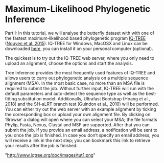 # Maximum-Likelihood Phylogenetic Inference


Part I: In this tutorial, we wiil analyse the butterfly dataset with with one of the fastest maximum-likelihood based phylogenetic program [IQ-TREE](http://www.iqtree.org) ([Nguyen et al. 2015](https://academic.oup.com/mbe/article/32/1/268/2925592)). IQ-TREE for Windows, MacOSX and Linux can be downloaded [here](http://www.iqtree.org/#download), you can install it on your personal computer (optional).

The quickest is to try out the IQ-TREE web server, where you only need to upload an alignment, choose the options and start the analysis.

Tree Inference provides the most frequently used features of IQ-TREE and allows users to carry out phylogenetic analysis on a multiple sequence alignment (MSA). In the most basic case, no more than an MSA file is required to submit the job. Without further input, IQ-TREE will run with the default parameters and auto-detect the sequence type as well as the best-fitting substitution model. Additionally, Ultrafast Bootstrap (Hoang et al., 2018) and the SH-aLRT branch test (Guindon et al., 2010) will be performed.
You can either try out the web server with an example alignment by ticking the corresponding box or upload your own alignment file. By clicking on ‘Browse’ a dialog will open where you can select your MSA; the file formats Phylip, Fasta, Nexus, Clustal and MSF are supported.
After that you can submit the job. If you provide an email address, a notification will be sent to you once the job is finished. In case you don’t specify an email address, you will receive a link in the next step; you can bookmark this link to retrieve your results after the job is finished.

"http://www.iqtree.org/doc/images/tut1.png"
